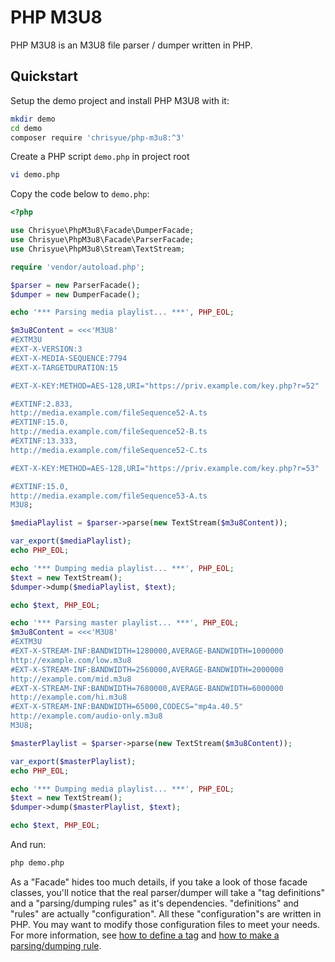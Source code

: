 PHP M3U8
========

PHP M3U8 is an M3U8 file parser / dumper written in PHP.

Quickstart
----------

Setup the demo project and install PHP M3U8 with it:

```bash
mkdir demo
cd demo
composer require 'chrisyue/php-m3u8:^3'
```

Create a PHP script `demo.php` in project root

```bash
vi demo.php
```

Copy the code below to `demo.php`:

```php
<?php

use Chrisyue\PhpM3u8\Facade\DumperFacade;
use Chrisyue\PhpM3u8\Facade\ParserFacade;
use Chrisyue\PhpM3u8\Stream\TextStream;

require 'vendor/autoload.php';

$parser = new ParserFacade();
$dumper = new DumperFacade();

echo '*** Parsing media playlist... ***', PHP_EOL;

$m3u8Content = <<<'M3U8'
#EXTM3U
#EXT-X-VERSION:3
#EXT-X-MEDIA-SEQUENCE:7794
#EXT-X-TARGETDURATION:15

#EXT-X-KEY:METHOD=AES-128,URI="https://priv.example.com/key.php?r=52"

#EXTINF:2.833,
http://media.example.com/fileSequence52-A.ts
#EXTINF:15.0,
http://media.example.com/fileSequence52-B.ts
#EXTINF:13.333,
http://media.example.com/fileSequence52-C.ts

#EXT-X-KEY:METHOD=AES-128,URI="https://priv.example.com/key.php?r=53"

#EXTINF:15.0,
http://media.example.com/fileSequence53-A.ts
M3U8;

$mediaPlaylist = $parser->parse(new TextStream($m3u8Content));

var_export($mediaPlaylist);
echo PHP_EOL;

echo '*** Dumping media playlist... ***', PHP_EOL;
$text = new TextStream();
$dumper->dump($mediaPlaylist, $text);

echo $text, PHP_EOL;

echo '*** Parsing master playlist... ***', PHP_EOL;
$m3u8Content = <<<'M3U8'
#EXTM3U
#EXT-X-STREAM-INF:BANDWIDTH=1280000,AVERAGE-BANDWIDTH=1000000
http://example.com/low.m3u8
#EXT-X-STREAM-INF:BANDWIDTH=2560000,AVERAGE-BANDWIDTH=2000000
http://example.com/mid.m3u8
#EXT-X-STREAM-INF:BANDWIDTH=7680000,AVERAGE-BANDWIDTH=6000000
http://example.com/hi.m3u8
#EXT-X-STREAM-INF:BANDWIDTH=65000,CODECS="mp4a.40.5"
http://example.com/audio-only.m3u8
M3U8;

$masterPlaylist = $parser->parse(new TextStream($m3u8Content));

var_export($masterPlaylist);
echo PHP_EOL;

echo '*** Dumping media playlist... ***', PHP_EOL;
$text = new TextStream();
$dumper->dump($masterPlaylist, $text);

echo $text, PHP_EOL;
```

And run:

```bash
php demo.php
```

As a "Facade" hides too much details, if you take a look of those facade
classes, you'll notice that the real parser/dumper will take a "tag definitions"
and a "parsing/dumping rules" as it's dependencies. "definitions" and "rules" are
actually "configuration". All these "configuration"s are written in PHP. You may
want to modify those configuration files to meet your needs. For more
information, see [how to define a tag](how-to-define-a-tag.md) and
[how to make a parsing/dumping rule](how-to-make-a-parsing-dumping-rule.md).
